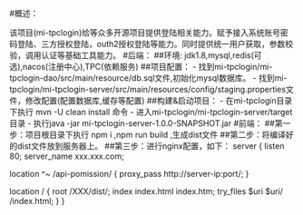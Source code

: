 #概述：

该项目(mi-tpclogin)给等众多开源项目提供登陆相关能力。赋予接入系统账号密码登陆、三方授权登陆，outh2授权登陆等能力。同时提供统一用户获取，参数校验，调用认证等基础工具能力。
#后端：
##环境:
jdk1.8,mysql,redis(可选),nacos(注册中心),TPC(依赖服务)
##项目配置：
    - 找到mi-tpclogin/mi-tpclogin-dao/src/main/resource/db.sql文件,初始化mysql数据库。
    - 找到mi-tpclogin/mi-tpclogin-server/src/main/resources/config/staging.properties文件，修改配置(配置数据库,缓存等配置)
##构建&启动项目：
    - 在mi-tpclogin目录下执行 mvn -U clean install 命令
    - 进入mi-tpclogin/mi-tpclogin-server/target目录
    - 执行java -jar mi-tpclogin-server-1.0.0-SNAPSHOT.jar
#前端：
##第一步：项目根目录下执行 npm i ,npm run build ,生成dist文件
##第二步：将编译好的dist文件放到服务器上。
##第三步：进行nginx配置，如下：
server {
  listen 80;
  server_name xxx.xxx.com;

  location ^~ /api-pomission/ {
      proxy_pass http://server-ip:port/;
  }

  location / {
      root  /XXX/dist/;
      index  index.html index.htm;
      try_files $uri $uri/ /index.html;
  }
}
